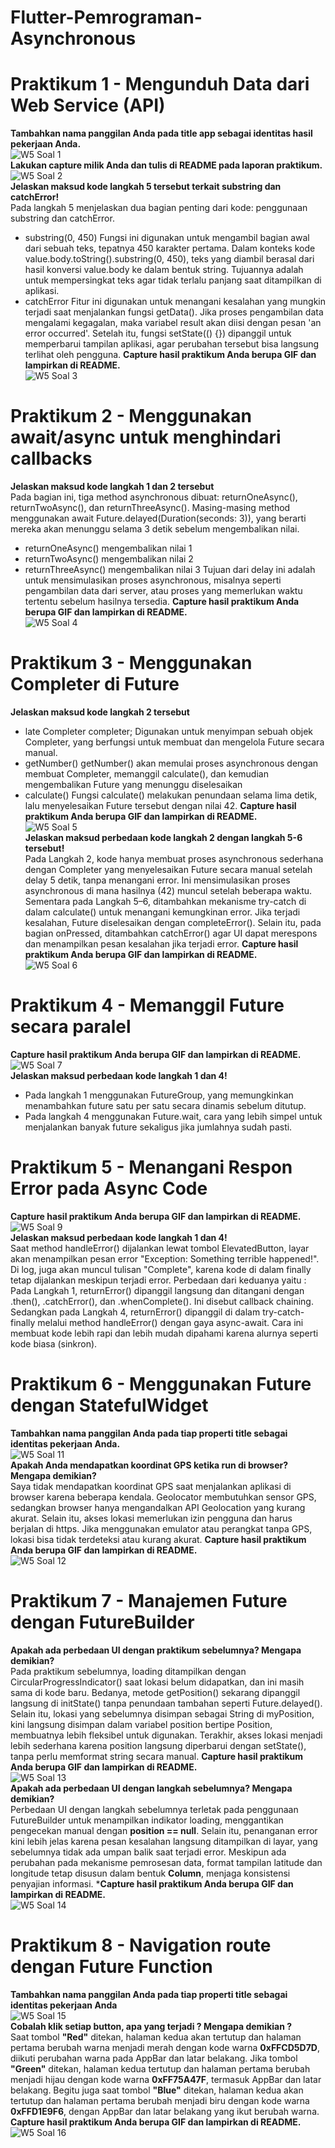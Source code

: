 # Flutter-Pemrograman-Asynchronous

# Praktikum 1 - Mengunduh Data dari Web Service (API)
**Tambahkan nama panggilan Anda pada title app sebagai identitas hasil pekerjaan Anda.** <br>
![W5 Soal 1](https://github.com/user-attachments/assets/118a4c86-c665-44b7-8f82-e3e29dc8f0d2)  <br>
**Lakukan capture milik Anda dan tulis di README pada laporan praktikum.** <br>
![W5 Soal 2](https://github.com/user-attachments/assets/139fcf07-d3bf-4382-804f-59e3ada92164)  <br>
**Jelaskan maksud kode langkah 5 tersebut terkait substring dan catchError!** <br>
Pada langkah 5 menjelaskan dua bagian penting dari kode: penggunaan substring dan catchError.
- substring(0, 450)
Fungsi ini digunakan untuk mengambil bagian awal dari sebuah teks, tepatnya 450 karakter pertama. Dalam konteks kode value.body.toString().substring(0, 450), teks yang diambil berasal dari hasil konversi value.body ke dalam bentuk string. Tujuannya adalah untuk mempersingkat teks agar tidak terlalu panjang saat ditampilkan di aplikasi.
- catchError
Fitur ini digunakan untuk menangani kesalahan yang mungkin terjadi saat menjalankan fungsi getData(). Jika proses pengambilan data mengalami kegagalan, maka variabel result akan diisi dengan pesan 'an error occurred'. Setelah itu, fungsi setState(() {}) dipanggil untuk memperbarui tampilan aplikasi, agar perubahan tersebut bisa langsung terlihat oleh pengguna.
**Capture hasil praktikum Anda berupa GIF dan lampirkan di README.** <br>
![W5 Soal 3](https://github.com/user-attachments/assets/6b528413-66f3-467d-a785-c1feb872a2f9)  <br>

# Praktikum 2 - Menggunakan await/async untuk menghindari callbacks
**Jelaskan maksud kode langkah 1 dan 2 tersebut**<br>
Pada bagian ini, tiga method asynchronous dibuat: returnOneAsync(), returnTwoAsync(), dan returnThreeAsync(). Masing-masing method menggunakan await Future.delayed(Duration(seconds: 3)), yang berarti mereka akan menunggu selama 3 detik sebelum mengembalikan nilai.
- returnOneAsync() mengembalikan nilai 1
- returnTwoAsync() mengembalikan nilai 2
- returnThreeAsync() mengembalikan nilai 3
Tujuan dari delay ini adalah untuk mensimulasikan proses asynchronous, misalnya seperti pengambilan data dari server, atau proses yang memerlukan waktu tertentu sebelum hasilnya tersedia.
**Capture hasil praktikum Anda berupa GIF dan lampirkan di README.**<br>
![W5 Soal 4](https://github.com/user-attachments/assets/5eaaddac-a864-481e-82cf-b35ea832b473)  <br>

# Praktikum 3 - Menggunakan Completer di Future
**Jelaskan maksud kode langkah 2 tersebut**<br>
- late Completer completer;
  Digunakan untuk menyimpan sebuah objek Completer<int>, yang berfungsi untuk membuat dan mengelola Future secara manual.
- getNumber()
  getNumber() akan memulai proses asynchronous dengan membuat Completer, memanggil calculate(), dan kemudian mengembalikan Future yang menunggu diselesaikan
- calculate()
  Fungsi calculate() melakukan penundaan selama lima detik, lalu menyelesaikan Future tersebut dengan nilai 42.
**Capture hasil praktikum Anda berupa GIF dan lampirkan di README.**<br>
![W5 Soal 5](https://github.com/user-attachments/assets/8e8759bb-dcbd-409c-9023-ee530ce54948)  <br>
**Jelaskan maksud perbedaan kode langkah 2 dengan langkah 5-6 tersebut!**<br>
Pada Langkah 2, kode hanya membuat proses asynchronous sederhana dengan Completer yang menyelesaikan Future secara manual setelah delay 5 detik, tanpa menangani error. Ini mensimulasikan proses asynchronous di mana hasilnya (42) muncul setelah beberapa waktu.
Sementara pada Langkah 5–6, ditambahkan mekanisme try-catch di dalam calculate() untuk menangani kemungkinan error. Jika terjadi kesalahan, Future diselesaikan dengan completeError(). Selain itu, pada bagian onPressed, ditambahkan catchError() agar UI dapat merespons dan menampilkan pesan kesalahan jika terjadi error.
**Capture hasil praktikum Anda berupa GIF dan lampirkan di README.**<br>
![W5 Soal 6](https://github.com/user-attachments/assets/a1e69987-831c-429c-b1bd-e0683a6f47e6)  <br>

# Praktikum 4 - Memanggil Future secara paralel
**Capture hasil praktikum Anda berupa GIF dan lampirkan di README.**<br>
![W5 Soal 7](https://github.com/user-attachments/assets/f04d7111-4224-4997-9d98-2476848da472)  <br>
**Jelaskan maksud perbedaan kode langkah 1 dan 4!**<br>
- Pada langkah 1 menggunakan FutureGroup, yang memungkinkan menambahkan future satu per satu secara dinamis sebelum ditutup.
- Pada langkah 4 menggunakan Future.wait, cara yang lebih simpel untuk menjalankan banyak future sekaligus jika jumlahnya sudah pasti.

# Praktikum 5 - Menangani Respon Error pada Async Code
**Capture hasil praktikum Anda berupa GIF dan lampirkan di README.**<br>
![W5 Soal 9](https://github.com/user-attachments/assets/9faf7a0d-d2b5-47c0-9b5d-dd8600a107ae)  <br>
**Jelaskan maksud perbedaan kode langkah 1 dan 4!**<br>
Saat method handleError() dijalankan lewat tombol ElevatedButton, layar akan menampilkan pesan error "Exception: Something terrible happened!". Di log, juga akan muncul tulisan "Complete", karena kode di dalam finally tetap dijalankan meskipun terjadi error. Perbedaan dari keduanya yaitu : 
Pada Langkah 1, returnError() dipanggil langsung dan ditangani dengan .then(), .catchError(), dan .whenComplete(). Ini disebut callback chaining.
Sedangkan pada Langkah 4, returnError() dipanggil di dalam try-catch-finally melalui method handleError() dengan gaya async-await. Cara ini membuat kode lebih rapi dan lebih mudah dipahami karena alurnya seperti kode biasa (sinkron).

# Praktikum 6 - Menggunakan Future dengan StatefulWidget
**Tambahkan nama panggilan Anda pada tiap properti title sebagai identitas pekerjaan Anda.**<br>
![W5 Soal 11](https://github.com/user-attachments/assets/88aa865b-a5d3-46af-8fa0-a5ec6d9f7a9b)  <br>
**Apakah Anda mendapatkan koordinat GPS ketika run di browser? Mengapa demikian?**<br>
Saya tidak mendapatkan koordinat GPS saat menjalankan aplikasi di browser karena beberapa kendala. Geolocator membutuhkan sensor GPS, sedangkan browser hanya mengandalkan API Geolocation yang kurang akurat. Selain itu, akses lokasi memerlukan izin pengguna dan harus berjalan di https. Jika menggunakan emulator atau perangkat tanpa GPS, lokasi bisa tidak terdeteksi atau kurang akurat.
**Capture hasil praktikum Anda berupa GIF dan lampirkan di README.**<br>
![W5 Soal 12](https://github.com/user-attachments/assets/6eb901de-d505-4495-a3b8-a8da8f9d089f)  <br>

# Praktikum 7 - Manajemen Future dengan FutureBuilder
**Apakah ada perbedaan UI dengan praktikum sebelumnya? Mengapa demikian?**<br>
Pada praktikum sebelumnya, loading ditampilkan dengan CircularProgressIndicator() saat lokasi belum didapatkan, dan ini masih sama di kode baru. Bedanya, metode getPosition() sekarang dipanggil langsung di initState() tanpa penundaan tambahan seperti Future.delayed(). Selain itu, lokasi yang sebelumnya disimpan sebagai String di myPosition, kini langsung disimpan dalam variabel position bertipe Position, membuatnya lebih fleksibel untuk digunakan. Terakhir, akses lokasi menjadi lebih sederhana karena position langsung diperbarui dengan setState(), tanpa perlu memformat string secara manual.
**Capture hasil praktikum Anda berupa GIF dan lampirkan di README.**<br>
![W5 Soal 13](https://github.com/user-attachments/assets/48a4e516-d6ec-4226-b725-6b4755f8bd7d)  <br>
**Apakah ada perbedaan UI dengan langkah sebelumnya? Mengapa demikian?**<br>
Perbedaan UI dengan langkah sebelumnya terletak pada penggunaan FutureBuilder untuk menampilkan indikator loading, menggantikan pengecekan manual dengan **position == null**. Selain itu, penanganan error kini lebih jelas karena pesan kesalahan langsung ditampilkan di layar, yang sebelumnya tidak ada umpan balik saat terjadi error. Meskipun ada perubahan pada mekanisme pemrosesan data, format tampilan latitude dan longitude tetap disusun dalam bentuk **Column**, menjaga konsistensi penyajian informasi.
***Capture hasil praktikum Anda berupa GIF dan lampirkan di README.**<br>
![W5 Soal 14](https://github.com/user-attachments/assets/f1c0f385-5163-459d-896a-59dd03bd45fb)  <br>

# Praktikum 8 - Navigation route dengan Future Function
**Tambahkan nama panggilan Anda pada tiap properti title sebagai identitas pekerjaan Anda** <br>
![W5 Soal 15](https://github.com/user-attachments/assets/d3e4347c-9153-4897-a832-b146127c7bd2) <br>
**Cobalah klik setiap button, apa yang terjadi ? Mengapa demikian ?**<br>
Saat tombol **"Red"** ditekan, halaman kedua akan tertutup dan halaman pertama berubah warna menjadi merah dengan kode warna **0xFFCD5D7D**, diikuti perubahan warna pada AppBar dan latar belakang. Jika tombol **"Green"** ditekan, halaman kedua tertutup dan halaman pertama berubah menjadi hijau dengan kode warna **0xFF75A47F**, termasuk AppBar dan latar belakang. Begitu juga saat tombol **"Blue"** ditekan, halaman kedua akan tertutup dan halaman pertama berubah menjadi biru dengan kode warna **0xFFD1E9F6**, dengan AppBar dan latar belakang yang ikut berubah warna.<br>
**Capture hasil praktikum Anda berupa GIF dan lampirkan di README.**
![W5 Soal 16](https://github.com/user-attachments/assets/c4e3800b-71c8-42d4-bb5f-daf355c77434)




















